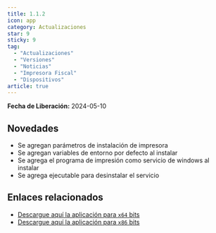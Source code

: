 ```yaml
---
title: 1.1.2
icon: app
category: Actualizaciones
star: 9
sticky: 9
tag:
  - "Actualizaciones"
  - "Versiones"
  - "Noticias"
  - "Impresora Fiscal"
  - "Dispositivos"
article: true
---
```


**Fecha de Liberación:** 2024-05-10

## Novedades

- Se agregan parámetros de instalación de impresora
- Se agregan variables de entorno por defecto al instalar
- Se agrega el programa de impresión como servicio de windows al instalar
- Se agrega ejecutable para desinstalar el servicio

## Enlaces relacionados

- [Descargue aquí la aplicación para `x64` bits](https://ams3.digitaloceanspaces.com/erpya/public/downloads/ERP-Printing-Service-1.1.2-win-x86.exe)
- [Descargue aquí la aplicación para `x86` bits](https://ams3.digitaloceanspaces.com/erpya/public/downloads/ERP-Printing-Service-1.1.2-win-x86.exe)
